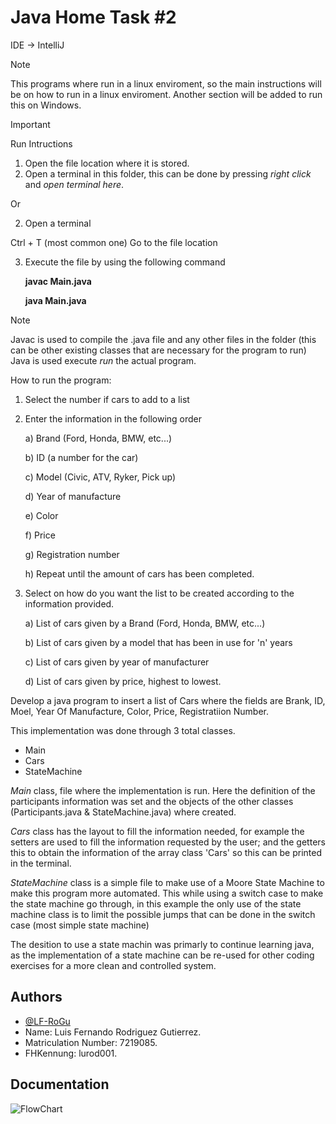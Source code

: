 
# Java Home Task #2

IDE -> IntelliJ

> [!Note]
> This programs where run in a linux enviroment, so the main instructions will be on how to run in a linux enviroment.
> Another section will be added to run this on Windows.

> [!IMPORTANT]
> Run Intructions
> 1. Open the file location where it is stored.
> 2. Open a terminal in this folder, this can be done by pressing *right click* and *open terminal here*.
>
> Or
>
> 2. Open a terminal
>    
>   Ctrl + T (most common one)
>   Go to the file location
> 
> 3. Execute the file by using the following command
>
>    **javac Main.java**
>    
>    **java Main.java**

> [!Note]
> Javac is used to compile the .java file and any other files in the folder (this can be other existing classes that are necessary for the program to run)
> Java is used execute *run* the actual program.

How to run the program:
1. Select the number if cars to add to a list
2. Enter the information in the following order
   
   a) Brand (Ford, Honda, BMW, etc...)
 
   b) ID (a number for the car)
 
   c) Model (Civic, ATV, Ryker, Pick up)
 
   d) Year of manufacture
 
   e) Color
 
   f) Price
 
   g) Registration number
 
   h) Repeat until the amount of cars has been completed.
 
4. Select on how do you want the list to be created according to the information provided.
   
   a) List of cars given by a Brand (Ford, Honda, BMW, etc...)

   b) List of cars given by a model that has been in use for 'n' years
 
   c) List of cars given by year of manufacturer
 
   d) List of cars given by price, highest to lowest.
 
 
Develop a java program to insert a list of Cars where the fields are Brank, ID, Moel, Year Of Manufacture, Color, Price, Registratiion Number.

This implementation was done through 3 total classes.
* Main
* Cars
* StateMachine

*Main* class, file where the implementation is run. Here the definition of the participants information was set and the objects of the other classes (Participants.java & StateMachine.java) where created.

*Cars* class has the layout to fill the information needed, for example the setters are used to fill the information requested by the user; and the getters this to obtain the information of the array class 'Cars' so this can be printed in the terminal.

*StateMachine* class is a simple file to make use of a Moore State Machine to make this program more automated. This while using a switch case to make the state machine go through, in this example the only use of the state machine class is to limit the possible jumps that can be done in the switch case (most simple state machine)


The desition to use a state machin was primarly to continue learning java, as the implementation of a state machine can be re-used for other coding exercises for a more clean and controlled system.

## Authors

- [@LF-RoGu](https://github.com/LF-RoGu)
- Name: Luis Fernando Rodriguez Gutierrez.
- Matriculation Number: 7219085.
- FHKennung: lurod001.

## Documentation

![FlowChart](Java/Java_PreCheck/Java_PreCheck/png/PreCheck-Java.jpg)


